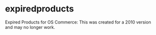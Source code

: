 expiredproducts
===============

Expired Products for OS Commerce: This was created for a 2010 version and may no longer work.
